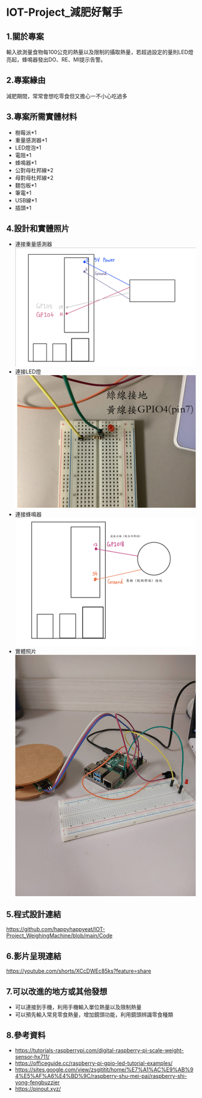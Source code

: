 # IOT-Project_減肥好幫手
## 1.關於專案
輸入欲測量食物每100公克的熱量以及限制的攝取熱量，若超過設定的量則LED燈亮起，蜂鳴器發出DO、RE、MI提示告警。
## 2.專案緣由
減肥期間，常常會想吃零食但又擔心一不小心吃過多
## 3.專案所需實體材料
* 樹莓派*1
* 重量感測器*1
* LED燈泡*1
* 電阻*1
* 蜂鳴器*1
* 公對母杜邦線*2
* 母對母杜邦線*2
* 麵包板*1
* 筆電*1
* USB線*1
* 插頭*1
## 4.設計和實體照片
* 連接重量感測器
  ![重量感測器連接](https://github.com/happyhappyeat/IOT-Project_WeighingMachine/blob/main/%E7%85%A7%E7%89%87%E5%92%8C%E5%BD%B1%E7%89%87/%E9%87%8D%E9%87%8F%E5%82%B3%E6%84%9F%E5%99%A8%E9%80%A3%E6%8E%A5.jpg)
* 連接LED燈
  ![LED燈連接](https://github.com/happyhappyeat/IOT-Project_WeighingMachine/blob/main/%E7%85%A7%E7%89%87%E5%92%8C%E5%BD%B1%E7%89%87/LED%E7%87%88%E9%80%A3%E6%8E%A5.jpg)
* 連接蜂鳴器
  ![蜂鳴器連接](https://github.com/happyhappyeat/IOT-Project_WeighingMachine/blob/main/%E7%85%A7%E7%89%87%E5%92%8C%E5%BD%B1%E7%89%87/%E8%9C%82%E9%B3%B4%E5%99%A8%E9%80%A3%E6%8E%A5.jpg)
* 實體照片
  ![實體照片](https://github.com/happyhappyeat/IOT-Project_WeighingMachine/blob/main/%E7%85%A7%E7%89%87%E5%92%8C%E5%BD%B1%E7%89%87/%E5%AF%A6%E9%AB%94%E7%85%A7%E7%89%87.jpg)
  
## 5.程式設計連結
https://github.com/happyhappyeat/IOT-Project_WeighingMachine/blob/main/Code
## 6.影片呈現連結
https://youtube.com/shorts/XCcDWEc85ks?feature=share
## 7.可以改進的地方或其他發想
* 可以連接到手機，利用手機輸入單位熱量以及限制熱量
* 可以預先輸入常見零食熱量，增加鏡頭功能，利用鏡頭辨識零食種類
## 8.參考資料
* https://tutorials-raspberrypi.com/digital-raspberry-pi-scale-weight-sensor-hx711/
* https://officeguide.cc/raspberry-pi-gpio-led-tutorial-examples/
* https://sites.google.com/view/zsgititit/home/%E7%A1%AC%E9%AB%94%E5%AF%A6%E4%BD%9C/raspberry-shu-mei-pai/raspberry-shi-yong-fengbuzzier
* https://pinout.xyz/

